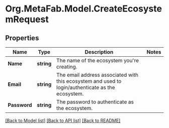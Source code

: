 
# Org.MetaFab.Model.CreateEcosystemRequest

## Properties

Name | Type | Description | Notes
------------ | ------------- | ------------- | -------------
**Name** | **string** | The name of the ecosystem you&#39;re creating. | 
**Email** | **string** | The email address associated with this ecosystem and used to login/authenticate as the ecosystem. | 
**Password** | **string** | The password to authenticate as the ecosystem. | 

[[Back to Model list]](../README.md#documentation-for-models)
[[Back to API list]](../README.md#documentation-for-api-endpoints)
[[Back to README]](../README.md)


